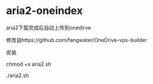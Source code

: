# aria2-oneindex
aria2下载完成后自动上传到onedirve
<p></p>
修改自https://github.com/fangwater/OneDrive-vps-builder
<p></p>
安装
<p></p>
chmod +x aria2.sh
<p></p>
./aria2.sh
